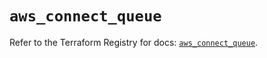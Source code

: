 # `aws_connect_queue`

Refer to the Terraform Registry for docs: [`aws_connect_queue`](https://registry.terraform.io/providers/hashicorp/aws/5.57.0/docs/resources/connect_queue).
